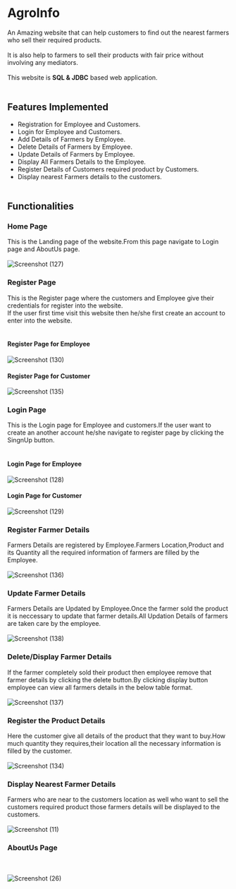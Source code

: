 # AgroInfo

 An Amazing website that can help customers to find out the nearest farmers who sell their required products.<br><br>It is also help to farmers to sell their products with fair price without involving any mediators.
<br><br>This website is **SQL & JDBC** based web application.<br><br>
## Features Implemented
- Registration for Employee and Customers.
- Login for Employee and Customers.
- Add Details of Farmers by Employee.
- Delete Details of Farmers by Employee.
- Update Details of Farmers by Employee.
- Display All Farmers Details to the Employee.
- Register Details of Customers required product by Customers.
- Display nearest Farmers details to the customers.
<br><br>
## Functionalities
### Home Page
This is the Landing page of the website.From this page navigate to Login page and AboutUs page.
<br><br>
![Screenshot (127)](https://user-images.githubusercontent.com/72993229/104834020-c6f86780-58c2-11eb-99f3-b01eef4addfe.png)
<br>
### Register Page
This is the Register page where the customers and Employee give their credentials for register into the website.<br>
If the user first time visit this website then he/she first create an account to enter into the website.
<br><br>
#### Register Page for Employee
![Screenshot (130)](https://user-images.githubusercontent.com/72993229/104834283-6e29ce80-58c4-11eb-8dd3-2eda006a52d7.png)
<br>
#### Register Page for Customer
![Screenshot (135)](https://user-images.githubusercontent.com/72993229/104834334-a5987b00-58c4-11eb-9055-c90571915293.png)
<br>
### Login Page
This is the Login page for Employee and customers.If the user want to create an another account he/she navigate to register page by clicking the SingnUp button.
<br><br>
#### Login Page for Employee
![Screenshot (128)](https://user-images.githubusercontent.com/72993229/104834461-71718a00-58c5-11eb-93ab-b3f36b921b50.png)
<br>
#### Login Page for Customer
![Screenshot (129)](https://user-images.githubusercontent.com/72993229/104834479-9403a300-58c5-11eb-9372-0f4aa60f03c4.png)
<br>
### Register Farmer Details
Farmers Details are registered by Employee.Farmers Location,Product and its Quantity all the required information of farmers are filled by the Employee. 
<br><br>
![Screenshot (136)](https://user-images.githubusercontent.com/72993229/104834576-5eab8500-58c6-11eb-89e7-bef5d7852006.png)
<br>
### Update Farmer Details
Farmers Details are Updated by Employee.Once the farmer sold the product it is neccessary to update that farmer details.All Updation Details of farmers are taken care by the employee. 
<br><br>
![Screenshot (138)](https://user-images.githubusercontent.com/72993229/104834659-eb564300-58c6-11eb-9983-2f367f69b325.png)
<br>
### Delete/Display Farmer Details
If the farmer completely sold their product then employee remove that farmer details by clicking the delete button.By clicking display button employee can view all farmers details in the below table format.
<br><br>
![Screenshot (137)](https://user-images.githubusercontent.com/72993229/104834724-4ee07080-58c7-11eb-916e-467e7de46efa.png)
<br>
### Register the Product Details
Here the customer give all details of the product that they want to buy.How much quantity they requires,their location all the necessary information is filled by the customer.
<br><br>
![Screenshot (134)](https://user-images.githubusercontent.com/72993229/104835001-894b0d00-58c9-11eb-8ce1-73bc95cfa041.png)
<br>
### Display Nearest Farmer Details
Farmers who are near to the customers location as well who want to sell the customers required product those farmers details will be displayed to the customers.
<br><br>
![Screenshot (11)](https://user-images.githubusercontent.com/72993229/104835053-ec3ca400-58c9-11eb-83f6-6d8bc9eefcda.png)
<br>
### AboutUs Page
<br><br>
![Screenshot (26)](https://user-images.githubusercontent.com/72993229/104835079-155d3480-58ca-11eb-919d-f4a73132a79c.png)

